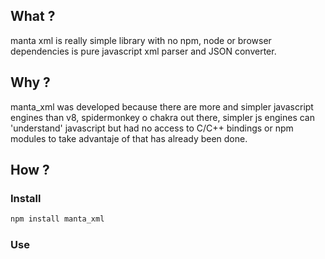 ## What ?

manta xml is really simple library with no npm, node or browser dependencies is pure javascript xml parser and JSON converter.

## Why ?

manta_xml was developed because there are more and simpler javascript engines than v8, spidermonkey o chakra out there, simpler js engines can 'understand' javascript but had no access to C/C++ bindings or npm modules to take advantaje of that has already been done.

## How ?

### Install

```bash
npm install manta_xml
```

### Use